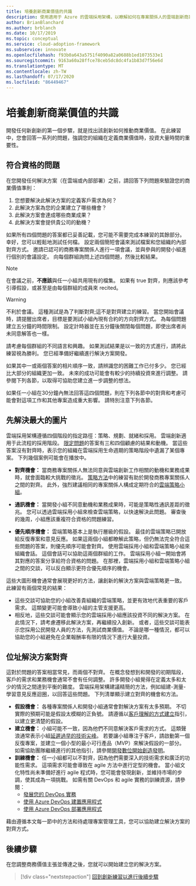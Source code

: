 ```yaml
---
title: 培養創新商業價值的共識
description: 使用適用于 Azure 的雲端採用架構，以瞭解如何在專案關係人的雲端創新商業價值定義方面培養共識。
author: BrianBlanchard
ms.author: brblanch
ms.date: 10/17/2019
ms.topic: conceptual
ms.service: cloud-adoption-framework
ms.subservice: innovate
ms.openlocfilehash: f93b0a643a5751f4090a82a0688b1ed1073533e1
ms.sourcegitcommit: 9163a60a28ffce78ceb5dc8dc4fa1b83d7f56e6d
ms.translationtype: MT
ms.contentlocale: zh-TW
ms.lasthandoff: 07/17/2020
ms.locfileid: "86449467"
---
```

# <a name="build-consensus-on-the-business-value-of-innovation"></a>培養創新商業價值的共識

開發任何新創新的第一個步驟，就是找出該創新如何推動商業價值。 在此練習中，您會回答一系列的問題，強調您的組織在定義商業價值時，投資大量時間的重要性。

## <a name="qualifying-questions"></a>符合資格的問題

在您開發任何解決方案（在雲端或內部部署）之前，請回答下列問題來驗證您的商業價值準則：

1. 您想要解決此解決方案的定義客戶需求為何？
1. 此解決方案為您的企業建立了哪些機會？
1. 此解決方案會達成哪些商業成果？
1. 此解決方案會提供貴公司的動機？

如果所有四個問題的答案都已妥善記載，您可能不需要完成本練習的其餘部分。 幸好，您可以輕鬆地測試任何檔。 設定兩個簡短會議來測試檔案和您組織的內部對齊方式。 邀請已認可的商務專案關係人進行一項會議，並與參與的開發小組進行個別的會議設定。 向每個群組詢問上述四個問題，然後比較結果。

> [!NOTE]
> 在會議之前，**不應該**與任一小組共用現有的檔集。 如果有 true 對齊，則應該參考引導假設，或甚至是由每個群組的成員來 recited。

<!-- -->

> [!WARNING]
> 不利於會議。 這種測試是為了判斷對齊;這不是對齊建立的練習。 當您開始會議時，請提醒出席者，目標是要測試小組內現有合約的方向對齊方式。 為每個問題建立五分鐘的時間限制。 設定計時器並在五分鐘後關閉每個問題，即使出席者尚未同意解答也一樣。

請考慮每個群組的不同語言和興趣。 如果測試結果是以一致的方式進行，請將此練習視為勝利。 您已經準備好繼續進行解決方案開發。

如果其中一或兩個答案的相片順序一致，請辨識您的困難工作已付多少。 您已經比大部分的組織更加一致。 未來的成功可能會有較少的持續投資來進行調整。 請參閱下列各節，以取得可協助您建立進一步調整的想法。

如果任一小組在30分鐘內無法回答這四個問題，則在下列各節中的對齊和考慮可能會對這項工作和其他專案造成重大影響。 請特別注意下列各節。

<!-- docsTest:ignore "Strategy, Plan, Ready, and Adopt" -->

## <a name="address-the-big-picture-first"></a>先解決最大的圖片

雲端採用架構遵循四個階段的指定路徑：策略、規劃、就緒和採用。 雲端創新適用于此流程的採用階段。 [限定問題](#qualifying-questions)的答案有三和四個顧慮的結果和動機。 當這些答案沒有對齊時，表示您的組織在雲端採用生命週期的策略階段中遺漏了某個專案。 下列幾個案例可能會在播放中。

- **對齊機會：** 當商務專案關係人無法同意與雲端創新工作相關的動機和業務成果時，就會面臨較大挑戰的徵兆。 [策略方法](../strategy/index.md)中的練習有助於開發商務專案關係人之間的對齊。 此外，強烈建議相同的專案關係人構成定期符合的[雲端策略小組](../organize/cloud-strategy.md)。

- **通訊機會：** 當開發小組不同意動機和業務成果時，可能是策略性通訊差距的徵兆。 您可以透過雲端採用小組來檢查雲端策略，以快速解決此問題。 審查後的幾周，小組應該重複符合資格的問題練習。

- **優先順序機會：** 雲端策略基本上是執行層級的假設。 最佳的雲端策略已開放給反復專案和意見反應。 如果這兩個小組都瞭解此策略，但仍無法完全符合這些問題的答案，則優先順序可能會對齊。 使用雲端採用小組和雲端策略小組來組織會話。 這個會話可以協助這兩個群組的工作。 雲端採用小組一開始會將其對應的答案分享給符合資格的問題。 在那裡，雲端採用小組和雲端策略小組之間的交談，可以反白顯示更符合優先順序的機會。

這些大圖形機會通常會展現更好的方法，讓創新的解決方案與雲端策略更一致。 此練習有兩個常見的結果：

- 這些交談可協助您的小組改善貴組織的雲端策略，並更有效地代表重要的客戶需求。 這類變更可能會導致小組的主管支援更高。
- 相反地，這些交談可能會顯示您的雲端採用小組應該投資不同的解決方案。 在此情況下，請考慮遷移此解決方案，再繼續投入創新。 或者，這些交談可能表示您採用公民開發人員的方法，先測試商業價值。 不論是哪一種情況，都可以協助您的小組避免在企業報酬率有限的情況下進行大量投資。

## <a name="address-solution-alignment"></a>位址解決方案對齊

這對於問題的答案相當常見，而兩個不對齊。 在概念發想到和開發的初期階段，客戶的需求和業務機會通常不會有任何調整。 許多開發小組覺得在定義太多和太少的情況之間達到平衡的難度。 雲端採用架構建議精簡的方法，例如組建-測量-學習意見反應迴圈，以回答這些問題。 下列清單顯示建立對齊的機會和方法。

- **假設機會：** 各種專案關係人和開發小組通常會對解決方案有太多預期。 不切實際的預期可能是假設太模糊的正負號。 請遵循以[客戶理解的方式建立](./considerations/build.md)指引，以建立更清楚的假設。
- **建立機會：** 小組可能不一致，因為他們不同意解決客戶需求的方式。 這類聲浪通常表示小組[延遲過早的技術尖峰](./considerations/build.md#reduce-complexity-and-delay-technical-spikes)。 若要讓小組專注于客戶，請啟動第一個反復專案，並建立一個小型的最小可行產品（MVP）來解決假設的一部分。 如需協助團隊繼續進行的其他指引，請參閱[開發數位開始創造發明](./considerations/invention.md)。
- **訓練機會：** 任一小組都可以不對齊，因為他們需要深入的技術需求和廣泛的功能性需求。 這項需求可能會導致在 agile 方法中進行定型的機會。 當小組文化特性尚未準備好進行 agile 程式時，您可能會發現創新，並維持市場的步調，使其成為一項挑戰。 如需有關 DevOps 和 agile 實務的訓練資源，請參閱：
  - [發展您的 DevOps 實務](https://docs.microsoft.com/learn/paths/evolve-your-devops-practices)
  - [使用 Azure DevOps 建置應用程式](https://docs.microsoft.com/learn/paths/build-applications-with-azure-devops)
  - [使用 Azure DevOps 部署應用程式](https://docs.microsoft.com/learn/paths/deploy-applications-with-azure-devops)

藉由遵循本文每一節中的方法和待處理專案管理工具，您可以協助建立解決方案的對齊方式。

## <a name="next-steps"></a>後續步驟

在您調整商務價值主張並傳達之後，您就可以開始建立您的解決方案。

> [!div class="nextstepaction"]
> [回到創新練習以進行後續步驟](./index.md)
